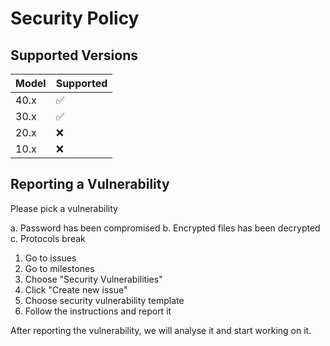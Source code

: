 # Security Policy

## Supported Versions

| Model   |      Supported     |
| ------- | ------------------ |
| 40.x    | :white_check_mark: |
| 30.x    | :white_check_mark: |
| 20.x    | :x:                |
| 10.x    | :x:                |

## Reporting a Vulnerability

Please pick a vulnerability

a. Password has been compromised
b. Encrypted files has been decrypted
c. Protocols break

1. Go to issues
2. Go to milestones
3. Choose "Security Vulnerabilities"
4. Click "Create new issue"
5. Choose security vulnerability template
6. Follow the instructions and report it

After reporting the vulnerability, we will analyse it and start working on it.
